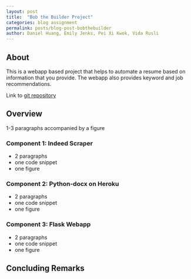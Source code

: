 ```yaml
---
layout: post
title:  "Bob the Builder Project"
categories: blog assignment
permalink: posts/blog-post-bobthebuilder
author: Daniel Huang, Emily Jenks, Pei Xi Kwok, Vida Rusli
---
```


## About
This is a webapp based project that helps to automate a resume based on information that you provide. 
The webapp also provides keyword and job recommendations. 

Link to [git repository](https://github.com/vidaserenity/bobthebuilder)

## Overview 

1-3 paragraphs accompanied by a figure

### Component 1: Indeed Scraper 
- 2 paragraphs 
- one code snippet
- one figure

### Component 2: Python-docx on Heroku
- 2 paragraphs 
- one code snippet
- one figure

### Component 3: Flask Webapp 
- 2 paragraphs 
- one code snippet
- one figure

## Concluding Remarks
